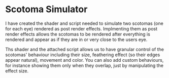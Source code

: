 # Scotoma Simulator

I have created the shader and script needed to simulate two scotomas (one for each eye) rendered as post render effects. Implmenting them as post render effects allows the scotomas to be rendered after everything is rendered and appear as if they are in or very close to the users eye. 

Ths shader and the attached script allows us to have granular control of the scotomas' behaviour including their size, feathering effect (so their edges appear natural), movement and color. You can also add custom behaviours, for instance showing them only when they overlap, just by manipulating the effect size.



